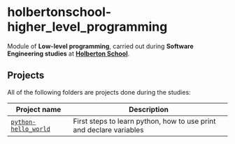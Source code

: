 # holbertonschool-higher_level_programming

Module of **Low-level programming**, carried out during **Software Engineering studies** at **[Holberton School](https://www.holbertonschool.com/)**.


## Projects
All of the following folders are projects done during the studies:

| Project name | Description |
| ------------ | ----------- |
|[`python-hello_world`](https://github.com/Andres98100/holbertonschool-higher_level_programming/tree/main/python-hello_world)| First steps to learn python, how to use print and declare variables
